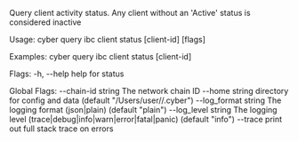 Query client activity status. Any client without an 'Active' status is considered inactive

Usage:
  cyber query ibc client status [client-id] [flags]

Examples:
cyber query ibc client status [client-id]

Flags:
  -h, --help   help for status

Global Flags:
      --chain-id string     The network chain ID
      --home string         directory for config and data (default "/Users/user//.cyber")
      --log_format string   The logging format (json|plain) (default "plain")
      --log_level string    The logging level (trace|debug|info|warn|error|fatal|panic) (default "info")
      --trace               print out full stack trace on errors
